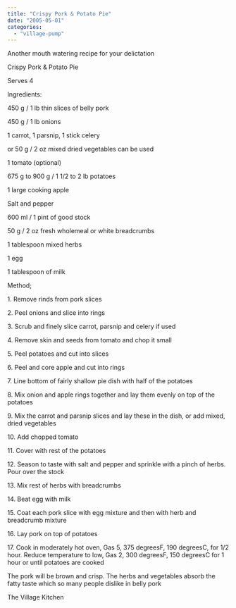 ```yaml
---
title: "Crispy Pork & Potato Pie"
date: "2005-05-01"
categories: 
  - "village-pump"
---
```


Another mouth watering recipe for your delictation

Crispy Pork & Potato Pie

Serves 4

Ingredients:

450 g / 1 lb thin slices of belly pork

450 g / 1 lb onions

1 carrot, 1 parsnip, 1 stick celery

or 50 g / 2 oz mixed dried vegetables can be used

1 tomato (optional)

675 g to 900 g / 1 1/2 to 2 lb potatoes

1 large cooking apple

Salt and pepper

600 ml / 1 pint of good stock

50 g / 2 oz fresh wholemeal or white breadcrumbs

1 tablespoon mixed herbs

1 egg

1 tablespoon of milk

Method;

1\. Remove rinds from pork slices

2\. Peel onions and slice into rings

3\. Scrub and finely slice carrot, parsnip and celery if used

4\. Remove skin and seeds from tomato and chop it small

5\. Peel potatoes and cut into slices

6\. Peel and core apple and cut into rings

7\. Line bottom of fairly shallow pie dish with half of the potatoes

8\. Mix onion and apple rings together and lay them evenly on top of the potatoes

9\. Mix the carrot and parsnip slices and lay these in the dish, or add mixed, dried vegetables

10\. Add chopped tomato

11\. Cover with rest of the potatoes

12\. Season to taste with salt and pepper and sprinkle with a pinch of herbs. Pour over the stock

13\. Mix rest of herbs with breadcrumbs

14\. Beat egg with milk

15\. Coat each pork slice with egg mixture and then with herb and breadcrumb mixture

16\. Lay pork on top of potatoes

17\. Cook in moderately hot oven, Gas 5, 375 degreesF, 190 degreesC, for 1/2 hour. Reduce temperature to low, Gas 2, 300 degreesF, 150 degreesC for 1 hour or until potatoes are cooked

The pork will be brown and crisp. The herbs and vegetables absorb the fatty taste which so many people dislike in belly pork

The Village Kitchen
